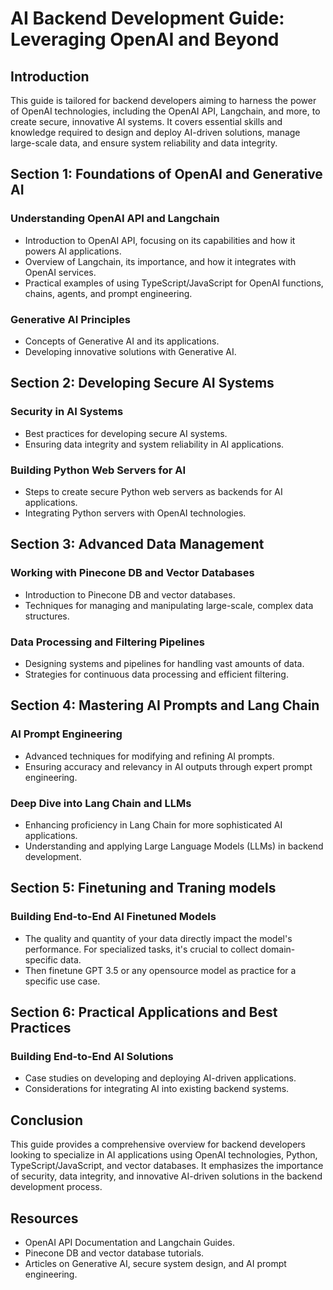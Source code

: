 # AI Backend Development Guide: Leveraging OpenAI and Beyond

## Introduction

This guide is tailored for backend developers aiming to harness the power of OpenAI technologies, including the OpenAI API, Langchain, and more, to create secure, innovative AI systems. It covers essential skills and knowledge required to design and deploy AI-driven solutions, manage large-scale data, and ensure system reliability and data integrity.

## Section 1: Foundations of OpenAI and Generative AI

### Understanding OpenAI API and Langchain
- Introduction to OpenAI API, focusing on its capabilities and how it powers AI applications.
- Overview of Langchain, its importance, and how it integrates with OpenAI services.
- Practical examples of using TypeScript/JavaScript for OpenAI functions, chains, agents, and prompt engineering.

### Generative AI Principles
- Concepts of Generative AI and its applications.
- Developing innovative solutions with Generative AI.

## Section 2: Developing Secure AI Systems

### Security in AI Systems
- Best practices for developing secure AI systems.
- Ensuring data integrity and system reliability in AI applications.

### Building Python Web Servers for AI
- Steps to create secure Python web servers as backends for AI applications.
- Integrating Python servers with OpenAI technologies.

## Section 3: Advanced Data Management

### Working with Pinecone DB and Vector Databases
- Introduction to Pinecone DB and vector databases.
- Techniques for managing and manipulating large-scale, complex data structures.

### Data Processing and Filtering Pipelines
- Designing systems and pipelines for handling vast amounts of data.
- Strategies for continuous data processing and efficient filtering.

## Section 4: Mastering AI Prompts and Lang Chain

### AI Prompt Engineering
- Advanced techniques for modifying and refining AI prompts.
- Ensuring accuracy and relevancy in AI outputs through expert prompt engineering.

### Deep Dive into Lang Chain and LLMs
- Enhancing proficiency in Lang Chain for more sophisticated AI applications.
- Understanding and applying Large Language Models (LLMs) in backend development.

## Section 5: Finetuning and Traning models

### Building End-to-End AI Finetuned Models
- The quality and quantity of your data directly impact the model's performance. For specialized tasks, it's crucial to collect domain-specific data.
- Then finetune GPT 3.5 or any opensource model as practice for a specific use case.


## Section 6: Practical Applications and Best Practices

### Building End-to-End AI Solutions
- Case studies on developing and deploying AI-driven applications.
- Considerations for integrating AI into existing backend systems.

## Conclusion

This guide provides a comprehensive overview for backend developers looking to specialize in AI applications using OpenAI technologies, Python, TypeScript/JavaScript, and vector databases. It emphasizes the importance of security, data integrity, and innovative AI-driven solutions in the backend development process.

## Resources

- OpenAI API Documentation and Langchain Guides.
- Pinecone DB and vector database tutorials.
- Articles on Generative AI, secure system design, and AI prompt engineering.
